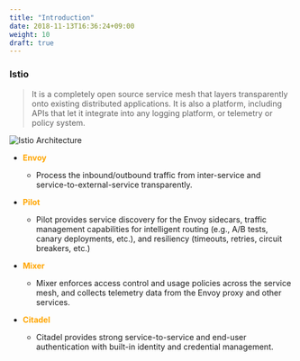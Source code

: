 ```yaml
---
title: "Introduction"
date: 2018-11-13T16:36:24+09:00
weight: 10
draft: true
---
```


### Istio

> It is a completely open source service mesh that layers transparently onto existing distributed applications. It is also a platform, including APIs that let it integrate into any logging platform, or telemetry or policy system.

![Istio Architecture](/images/servicemesh-intro2.png)

* <span style="color:orange">**Envoy**</span>
  * Process the inbound/outbound traffic from inter-service and service-to-external-service transparently.

* <span style="color:orange">**Pilot**</span>
  * Pilot provides service discovery for the Envoy sidecars, traffic management capabilities for intelligent routing (e.g., A/B tests, canary deployments, etc.), and resiliency (timeouts, retries, circuit breakers, etc.)

* <span style="color:orange">**Mixer**</span>
  * Mixer enforces access control and usage policies across the service mesh, and collects telemetry data from the Envoy proxy and other services.

* <span style="color:orange">**Citadel**</span>
  * Citadel provides strong service-to-service and end-user authentication with built-in identity and credential management.
